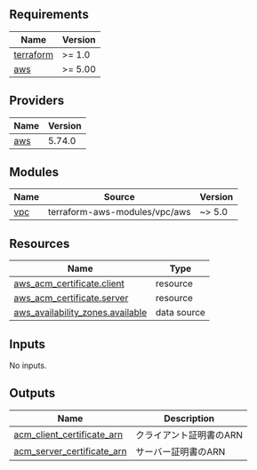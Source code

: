 <!-- prettier-ignore-start -->
<!-- BEGIN_TF_DOCS -->
## Requirements

| Name | Version |
|------|---------|
| <a name="requirement_terraform"></a> [terraform](#requirement\_terraform) | >= 1.0 |
| <a name="requirement_aws"></a> [aws](#requirement\_aws) | >= 5.00 |

## Providers

| Name | Version |
|------|---------|
| <a name="provider_aws"></a> [aws](#provider\_aws) | 5.74.0 |

## Modules

| Name | Source | Version |
|------|--------|---------|
| <a name="module_vpc"></a> [vpc](#module\_vpc) | terraform-aws-modules/vpc/aws | ~> 5.0 |

## Resources

| Name | Type |
|------|------|
| [aws_acm_certificate.client](https://registry.terraform.io/providers/hashicorp/aws/latest/docs/resources/acm_certificate) | resource |
| [aws_acm_certificate.server](https://registry.terraform.io/providers/hashicorp/aws/latest/docs/resources/acm_certificate) | resource |
| [aws_availability_zones.available](https://registry.terraform.io/providers/hashicorp/aws/latest/docs/data-sources/availability_zones) | data source |

## Inputs

No inputs.

## Outputs

| Name | Description |
|------|-------------|
| <a name="output_acm_client_certificate_arn"></a> [acm\_client\_certificate\_arn](#output\_acm\_client\_certificate\_arn) | クライアント証明書のARN |
| <a name="output_acm_server_certificate_arn"></a> [acm\_server\_certificate\_arn](#output\_acm\_server\_certificate\_arn) | サーバー証明書のARN |
<!-- END_TF_DOCS -->
<!-- prettier-ignore-end -->
